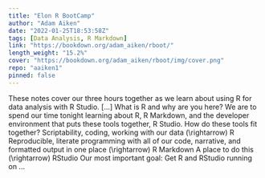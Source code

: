 ```yaml
---
title: "Elon R BootCamp"
author: "Adam Aiken"
date: "2022-01-25T18:53:58Z"
tags: [Data Analysis, R Markdown]
link: "https://bookdown.org/adam_aiken/rboot/"
length_weight: "15.2%"
cover: "https://bookdown.org/adam_aiken/rboot/img/cover.png"
repo: "aaiken1"
pinned: false
---
```


These notes cover our three hours together as we learn about using R for data analysis with R Studio. [...] What is R and why are you here? We are to spend our time tonight learning about R, R Markdown, and the developer environment that puts these tools together, R Studio. How do these tools fit together? Scriptability, coding, working with our data \(\rightarrow\) R Reproducible, literate programming with all of our code, narrative, and formatted output in one place \(\rightarrow\) R Markdown A place to do this \(\rightarrow\) RStudio Our most important goal: Get R and RStudio running on ...
